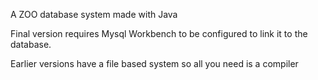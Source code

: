 A ZOO database system made with Java  

Final version requires Mysql Workbench to be configured to link it to the database.  

Earlier versions have a file based system so all you need is a compiler

